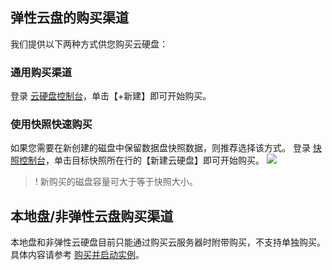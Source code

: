 ## 弹性云盘的购买渠道

我们提供以下两种方式供您购买云硬盘：

### 通用购买渠道
登录 [云硬盘控制台](https://console.cloud.tencent.com/cvm/cbs)，单击【+新建】即可开始购买。

### 使用快照快速购买
如果您需要在新创建的磁盘中保留数据盘快照数据，则推荐选择该方式。
登录 [快照控制台](https://console.cloud.tencent.com/cvm/snapshot)，单击目标快照所在行的【新建云硬盘】即可开始购买。
![](//mccdn.qcloud.com/static/img/475d66590b426a60c862b9d20373a552/image.png)
 >!
 新购买的磁盘容量可大于等于快照大小。

## 本地盘/非弹性云盘购买渠道
本地盘和非弹性云硬盘目前只能通过购买云服务器时附带购买，不支持单独购买。具体内容请参考 [购买并启动实例](/doc/product/213/4855)。
